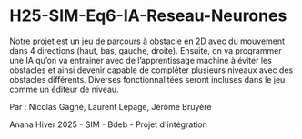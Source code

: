 # H25-SIM-Eq6-IA-Reseau-Neurones
Notre projet est un jeu de parcours à obstacle en 2D avec du mouvement dans 4 directions (haut, bas, gauche, droite). Ensuite, on va programmer une IA qu’on va entrainer avec de l’apprentissage machine à éviter les obstacles et ainsi devenir capable de compléter plusieurs niveaux avec des obstacles différents. 
Diverses fonctionnalitées seront incluses dans le jeu comme un éditeur de niveau.

Par : Nicolas Gagné, Laurent Lepage, Jérôme Bruyère

Anana
Hiver 2025 - SIM - Bdeb - Projet d'intégration
